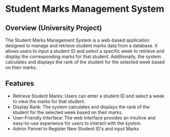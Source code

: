 # Student Marks Management System

## Overview (University Project)

The Student Marks Management System is a web-based application designed to manage and retrieve student marks data from a database. It allows users to input a student ID and select a specific week to retrieve and display the corresponding marks for that student. Additionally, the system calculates and displays the rank of the student for the selected week based on their marks.

## Features

- Retrieve Student Marks: Users can enter a student ID and select a week to view the marks for that student.
- Display Rank: The system calculates and displays the rank of the student for the selected week based on their marks.
- User-Friendly Interface: The web interface provides an intuitive and easy-to-use experience for users to interact with the system.
- Admin Pannel to Register New Student ID's and input Marks
